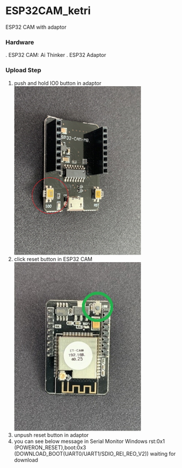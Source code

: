 # ESP32CAM_ketri
ESP32 CAM with adaptor

### Hardware
. ESP32 CAM: Ai Thinker
. ESP32 Adaptor

### Upload Step
1. push and hold IO0 button in adaptor
   <img src=Doc/1_ESP32_Adaptor_small.jpeg>
2. click reset button in ESP32 CAM
   <img src=Doc/2_ESP32_CAM_small.png>
3. unpush reset button in adaptor
4. you can see below message in Serial Monitor Windows
   rst:0x1 (POWERON_RESET),boot:0x3 (DOWNLOAD_BOOT(UART0/UART1/SDIO_REI_REO_V2))
   waiting for download

